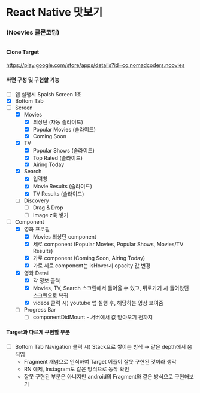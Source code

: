 # React Native 맛보기

### (Noovies 클론코딩)

######

#### Clone Target

https://play.google.com/store/apps/details?id=co.nomadcoders.noovies

#### 화면 구성 및 구현할 기능

- [ ] 앱 실행시 Spalsh Screen 1초
- [x] Bottom Tab
- [ ] Screen
  - [x] Movies
    - [x] 최상단 (자동 슬라이드)
    - [x] Popular Movies (슬라이드)
    - [x] Coming Soon
  - [x] TV
    - [x] Popular Shows (슬라이드)
    - [x] Top Rated (슬라이드)
    - [x] Airing Today
  - [x] Search
    - [x] 입력창
    - [x] Movie Results (슬라이드)
    - [x] TV Results (슬라이드)
  - [ ] Discovery
    - [ ] Drag & Drop
    - [ ] Image z축 쌓기
- [ ] Component
  - [x] 영화 프로필
    - [x] Movies 최상단 component
    - [x] 세로 component (Popular Movies, Popular Shows, Movies/TV Results)
    - [x] 가로 component (Coming Soon, Airing Today)
    - [x] 가로 세로 component는 isHover시 opacity 값 변경
  - [x] 영화 Detail
    - [x] 각 정보 출력
    - [x] Movies, TV, Search 스크린에서 들어올 수 있고, 뒤로가기 시 들어왔던 스크린으로 복귀
    - [x] videos 클릭 시) youtube 앱 실행 후, 해당하는 영상 보여줌
  - [ ] Progress Bar
    - [ ] componentDidMount - 서버에서 값 받아오기 전까지

#### Target과 다르게 구현할 부분

- [ ] Bottom Tab Navigation 클릭 시) Stack으로 쌓이는 방식 → 같은 depth에서 움직임
  - Fragment 개념으로 인식하여 Target 어플이 잘못 구현된 것이라 생각
  - RN 예제, Instagram도 같은 방식으로 동작 확인
  - 잘못 구현된 부분은 아니지만 android의 Fragment와 같은 방식으로 구현해보기
